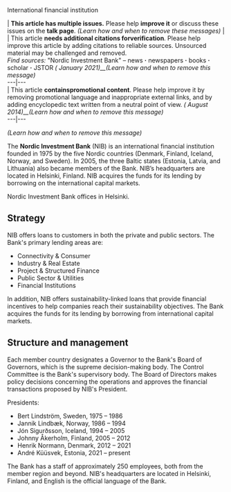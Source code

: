 International financial institution

| **This article has multiple issues.** Please help **improve it** or discuss these issues on the **talk page**. _(Learn how and when to remove these messages)_ | | This article **needs additional citations forverification**. Please help improve this article by adding citations to reliable sources. Unsourced material may be challenged and removed.  
_Find sources:_ "Nordic Investment Bank" – news **·** newspapers **·** books
**·** scholar **·** JSTOR _( January 2021)__(Learn how and when to remove this
message)_  
---|---  
| This article **containspromotional content**. Please help improve it by
removing promotional language and inappropriate external links, and by adding
encyclopedic text written from a neutral point of view. _( August
2014)__(Learn how and when to remove this message)_  
---|---  
  
_(Learn how and when to remove this message)_  
  
The **Nordic Investment Bank** (NIB) is an international financial institution
founded in 1975 by the five Nordic countries (Denmark, Finland, Iceland,
Norway, and Sweden). In 2005, the three Baltic states (Estonia, Latvia, and
Lithuania) also became members of the Bank. NIB’s headquarters are located in
Helsinki, Finland. NIB acquires the funds for its lending by borrowing on the
international capital markets.

Nordic Investment Bank offices in Helsinki.

## Strategy

NIB offers loans to customers in both the private and public sectors. The
Bank's primary lending areas are:

  * Connectivity & Consumer
  * Industry & Real Estate
  * Project & Structured Finance
  * Public Sector & Utilities
  * Financial Institutions

In addition, NIB offers sustainability-linked loans that provide financial
incentives to help companies reach their sustainability objectives. The Bank
acquires the funds for its lending by borrowing from international capital
markets.

## Structure and management

Each member country designates a Governor to the Bank's Board of Governors,
which is the supreme decision-making body. The Control Committee is the Bank's
supervisory body. The Board of Directors makes policy decisions concerning the
operations and approves the financial transactions proposed by NIB's
President.

Presidents:

  * Bert Lindström, Sweden, 1975 – 1986
  * Jannik Lindbæk, Norway, 1986 – 1994
  * Jón Sigurðsson, Iceland, 1994 – 2005
  * Johnny Åkerholm, Finland, 2005 – 2012
  * Henrik Normann, Denmark, 2012 – 2021
  * André Küüsvek, Estonia, 2021 – present

The Bank has a staff of approximately 250 employees, both from the member
region and beyond. NIB's headquarters are located in Helsinki, Finland, and
English is the official language of the Bank.